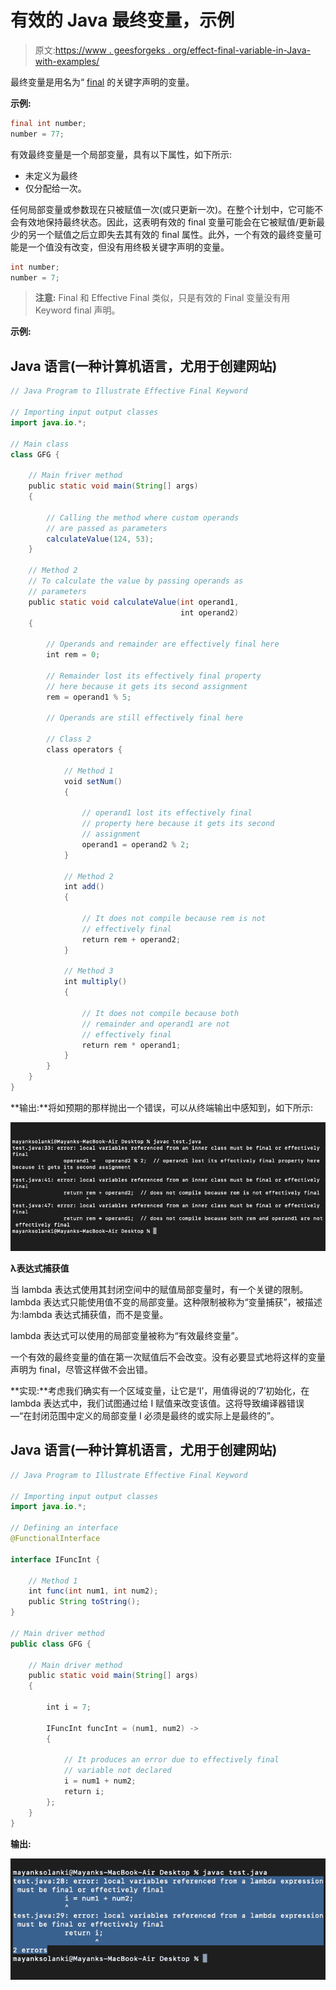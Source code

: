 # 有效的 Java 最终变量，示例

> 原文:[https://www . geesforgeks . org/effect-final-variable-in-Java-with-examples/](https://www.geeksforgeeks.org/effectively-final-variable-in-java-with-examples/)

最终变量是用名为“ [final](https://www.geeksforgeeks.org/final-keyword-java/) 的关键字声明的变量。

**示例:**

```java
final int number;
number = 77;
```

有效最终变量是一个局部变量，具有以下属性，如下所示:

*   未定义为最终
*   仅分配给一次。

任何局部变量或参数现在只被赋值一次(或只更新一次)。在整个计划中，它可能不会有效地保持最终状态。因此，这表明有效的 final 变量可能会在它被赋值/更新最少的另一个赋值之后立即失去其有效的 final 属性。此外，一个有效的最终变量可能是一个值没有改变，但没有用终极关键字声明的变量。

```java
int number;
number = 7;
```

> **注意:** Final 和 Effective Final 类似，只是有效的 Final 变量没有用 Keyword final 声明。

**示例:**

## Java 语言(一种计算机语言，尤用于创建网站)

```java
// Java Program to Illustrate Effective Final Keyword

// Importing input output classes
import java.io.*;

// Main class
class GFG {

    // Main friver method
    public static void main(String[] args)
    {

        // Calling the method where custom operands
        // are passed as parameters
        calculateValue(124, 53);
    }

    // Method 2
    // To calculate the value by passing operands as
    // parameters
    public static void calculateValue(int operand1,
                                      int operand2)
    {

        // Operands and remainder are effectively final here
        int rem = 0;

        // Remainder lost its effectively final property
        // here because it gets its second assignment
        rem = operand1 % 5;

        // Operands are still effectively final here

        // Class 2
        class operators {

            // Method 1
            void setNum()
            {

                // operand1 lost its effectively final
                // property here because it gets its second
                // assignment
                operand1 = operand2 % 2;
            }

            // Method 2
            int add()
            {

                // It does not compile because rem is not
                // effectively final
                return rem + operand2;
            }

            // Method 3
            int multiply()
            {

                // It does not compile because both
                // remainder and operand1 are not
                // effectively final
                return rem * operand1;
            }
        }
    }
}
```

**输出:**将如预期的那样抛出一个错误，可以从终端输出中感知到，如下所示:

![](img/af19dda27eb3f7f145f5484de6b415ad.png)

**λ表达式捕获值**

当 lambda 表达式使用其封闭空间中的赋值局部变量时，有一个关键的限制。lambda 表达式只能使用值不变的局部变量。这种限制被称为“变量捕获”，被描述为:lambda 表达式捕获值，而不是变量。

lambda 表达式可以使用的局部变量被称为“有效最终变量”。

一个有效的最终变量的值在第一次赋值后不会改变。没有必要显式地将这样的变量声明为 final，尽管这样做不会出错。

**实现:**考虑我们确实有一个区域变量，让它是‘I’，用值得说的‘7’初始化，在 lambda 表达式中，我们试图通过给 I 赋值来改变该值。这将导致编译器错误—“在封闭范围中定义的局部变量 I 必须是最终的或实际上是最终的”。

## Java 语言(一种计算机语言，尤用于创建网站)

```java
// Java Program to Illustrate Effective Final Keyword

// Importing input output classes
import java.io.*;

// Defining an interface
@FunctionalInterface

interface IFuncInt {

    // Method 1
    int func(int num1, int num2);
    public String toString();
}

// Main driver method
public class GFG {

    // Main driver method
    public static void main(String[] args)
    {

        int i = 7;

        IFuncInt funcInt = (num1, num2) ->
        {

            // It produces an error due to effectively final
            // variable not declared
            i = num1 + num2;
            return i;
        };
    }
}
```

**输出:**

![](img/fee3f1fe5fd838cf2bf9b19ac46dce4a.png)